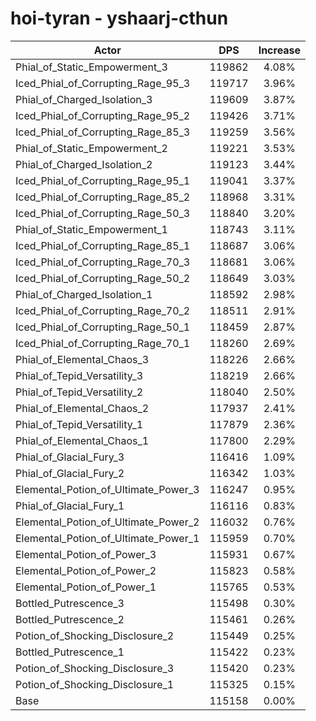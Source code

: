 # hoi-tyran - yshaarj-cthun
| Actor | DPS | Increase |
|---|:---:|:---:|
|Phial_of_Static_Empowerment_3|119862|4.08%|
|Iced_Phial_of_Corrupting_Rage_95_3|119717|3.96%|
|Phial_of_Charged_Isolation_3|119609|3.87%|
|Iced_Phial_of_Corrupting_Rage_95_2|119426|3.71%|
|Iced_Phial_of_Corrupting_Rage_85_3|119259|3.56%|
|Phial_of_Static_Empowerment_2|119221|3.53%|
|Phial_of_Charged_Isolation_2|119123|3.44%|
|Iced_Phial_of_Corrupting_Rage_95_1|119041|3.37%|
|Iced_Phial_of_Corrupting_Rage_85_2|118968|3.31%|
|Iced_Phial_of_Corrupting_Rage_50_3|118840|3.20%|
|Phial_of_Static_Empowerment_1|118743|3.11%|
|Iced_Phial_of_Corrupting_Rage_85_1|118687|3.06%|
|Iced_Phial_of_Corrupting_Rage_70_3|118681|3.06%|
|Iced_Phial_of_Corrupting_Rage_50_2|118649|3.03%|
|Phial_of_Charged_Isolation_1|118592|2.98%|
|Iced_Phial_of_Corrupting_Rage_70_2|118511|2.91%|
|Iced_Phial_of_Corrupting_Rage_50_1|118459|2.87%|
|Iced_Phial_of_Corrupting_Rage_70_1|118260|2.69%|
|Phial_of_Elemental_Chaos_3|118226|2.66%|
|Phial_of_Tepid_Versatility_3|118219|2.66%|
|Phial_of_Tepid_Versatility_2|118040|2.50%|
|Phial_of_Elemental_Chaos_2|117937|2.41%|
|Phial_of_Tepid_Versatility_1|117879|2.36%|
|Phial_of_Elemental_Chaos_1|117800|2.29%|
|Phial_of_Glacial_Fury_3|116416|1.09%|
|Phial_of_Glacial_Fury_2|116342|1.03%|
|Elemental_Potion_of_Ultimate_Power_3|116247|0.95%|
|Phial_of_Glacial_Fury_1|116116|0.83%|
|Elemental_Potion_of_Ultimate_Power_2|116032|0.76%|
|Elemental_Potion_of_Ultimate_Power_1|115959|0.70%|
|Elemental_Potion_of_Power_3|115931|0.67%|
|Elemental_Potion_of_Power_2|115823|0.58%|
|Elemental_Potion_of_Power_1|115765|0.53%|
|Bottled_Putrescence_3|115498|0.30%|
|Bottled_Putrescence_2|115461|0.26%|
|Potion_of_Shocking_Disclosure_2|115449|0.25%|
|Bottled_Putrescence_1|115422|0.23%|
|Potion_of_Shocking_Disclosure_3|115420|0.23%|
|Potion_of_Shocking_Disclosure_1|115325|0.15%|
|Base|115158|0.00%|
